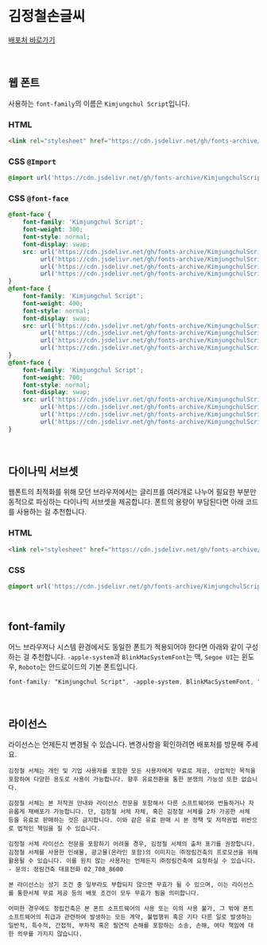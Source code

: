 # 김정철손글씨

[배포처 바로가기](http://font.junglim.com/#fontdown)

&nbsp;

## 웹 폰트

사용하는 `font-family`의 이름은 `Kimjungchul Script`입니다.

### HTML

```html
<link rel="stylesheet" href="https://cdn.jsdelivr.net/gh/fonts-archive/KimjungchulScript/KimjungchulScript.css" type="text/css"/>
```

### CSS `@Import`

```css
@import url('https://cdn.jsdelivr.net/gh/fonts-archive/KimjungchulScript/KimjungchulScript.css');
```

### CSS `@font-face`

```css
@font-face {
    font-family: 'Kimjungchul Script';
    font-weight: 300;
    font-style: normal;
    font-display: swap;
    src: url('https://cdn.jsdelivr.net/gh/fonts-archive/KimjungchulScript/KimjungchulScript-Light.woff2') format('woff2'),
         url('https://cdn.jsdelivr.net/gh/fonts-archive/KimjungchulScript/KimjungchulScript-Light.woff') format('woff'),
         url('https://cdn.jsdelivr.net/gh/fonts-archive/KimjungchulScript/KimjungchulScript-Light.otf') format('opentype'),
         url('https://cdn.jsdelivr.net/gh/fonts-archive/KimjungchulScript/KimjungchulScript-Light.ttf') format('truetype');
}
@font-face {
    font-family: 'Kimjungchul Script';
    font-weight: 400;
    font-style: normal;
    font-display: swap;
    src: url('https://cdn.jsdelivr.net/gh/fonts-archive/KimjungchulScript/KimjungchulScript-Regular.woff2') format('woff2'),
         url('https://cdn.jsdelivr.net/gh/fonts-archive/KimjungchulScript/KimjungchulScript-Regular.woff') format('woff'),
         url('https://cdn.jsdelivr.net/gh/fonts-archive/KimjungchulScript/KimjungchulScript-Regular.otf') format('opentype'),
         url('https://cdn.jsdelivr.net/gh/fonts-archive/KimjungchulScript/KimjungchulScript-Regular.ttf') format('truetype');
}
@font-face {
    font-family: 'Kimjungchul Script';
    font-weight: 700;
    font-style: normal;
    font-display: swap;
    src: url('https://cdn.jsdelivr.net/gh/fonts-archive/KimjungchulScript/KimjungchulScript-Bold.woff2') format('woff2'),
         url('https://cdn.jsdelivr.net/gh/fonts-archive/KimjungchulScript/KimjungchulScript-Bold.woff') format('woff'),
         url('https://cdn.jsdelivr.net/gh/fonts-archive/KimjungchulScript/KimjungchulScript-Bold.otf') format('opentype'),
         url('https://cdn.jsdelivr.net/gh/fonts-archive/KimjungchulScript/KimjungchulScript-Bold.ttf') format('truetype');
}
```

&nbsp;

## 다이나믹 서브셋

웹폰트의 최적화를 위해 모던 브라우저에서는 글리프를 여러개로 나누어 필요한 부분만 동적으로 파싱하는 다이나믹 서브셋을 제공합니다. 폰트의 용량이 부담된다면 아래 코드를 사용하는 걸 추천합니다.

### HTML

```html
<link rel="stylesheet" href="https://cdn.jsdelivr.net/gh/fonts-archive/KimjungchulScript/subsets/KimjungchulScript-dynamic-subset.css" type="text/css"/>
```

### CSS

```css
@import url('https://cdn.jsdelivr.net/gh/fonts-archive/KimjungchulScript/subsets/KimjungchulScript-dynamic-subset.css');
```

&nbsp;

## font-family

어느 브라우저나 시스템 환경에서도 동일한 폰트가 적용되어야 한다면 아래와 같이 구성하는 걸 추천합니다. `-apple-system`과 `BlinkMacSystemFont`는 맥, `Segoe UI`는 윈도우, `Roboto`는 안드로이드의 기본 폰트입니다.


```css
font-family: "Kimjungchul Script", -apple-system, BlinkMacSystemFont, "Segoe UI", Roboto, Oxygen, Ubuntu, Cantarell, "Open Sans", "Helvetica Neue", sans-serif;
```

&nbsp;

## 라이선스

라이선스는 언제든지 변경될 수 있습니다. 변경사항을 확인하려면 배포처를 방문해 주세요.

```
김정철 서체는 개인 및 기업 사용자를 포함한 모든 사용자에게 무료로 제공, 상업적인 목적을 포함하여 다양한 용도로 사용이 가능합니다. 향후 유료전환을 통한 분쟁의 가능성 또한 없습니다.  

김정철 서체는 본 저작권 안내와 라이선스 전문을 포함해서 다른 소프트웨어와 번들하거나 자유롭게 재배포가 가능합니다. 단, 김정철 서체 자체, 혹은 김정철 서체를 2차 가공한 서체 등을 유료로 판매하는 것은 금지합니다. 이와 같은 유료 판매 시 본 정책 및 저작권법 위반으로 법적인 책임을 질 수 있습니다.  

김정철 서체 라이선스 전문을 포함하기 어려울 경우, 김정철 서체의 출처 표기를 권장합니다. 
김정철 서체를 사용한 인쇄물, 광고물(온라인 포함)의 이미지는 ㈜정림건축의 프로모션을 위해 활용될 수 있습니다. 이를 원치 않는 사용자는 언제든지 ㈜정림건축에 요청하실 수 있습니다. - 문의: 정림건축 대표전화 02_708_8600  

본 라이선스는 상기 조건 중 일부라도 부합되지 않으면 무효가 될 수 있으며, 이는 라이선스를 통한서체 무료 제공 등의 배포 조건이 모두 무효가 됨을 의미합니다.  

어떠한 경우에도 정립건축은 본 폰트 소프트웨어의 사용 또는 이의 사용 불가, 그 밖에 폰트 소프트웨어의 취급과 관련하여 발생하는 모든 계약, 불법행위 혹은 기타 다른 일로 발생하는 일반적, 특수적, 간접적, 부차적 혹은 필연적 손해를 포함하는 소송, 손해, 여타 책임에 대한 의무를 가지지 않습니다.
```
